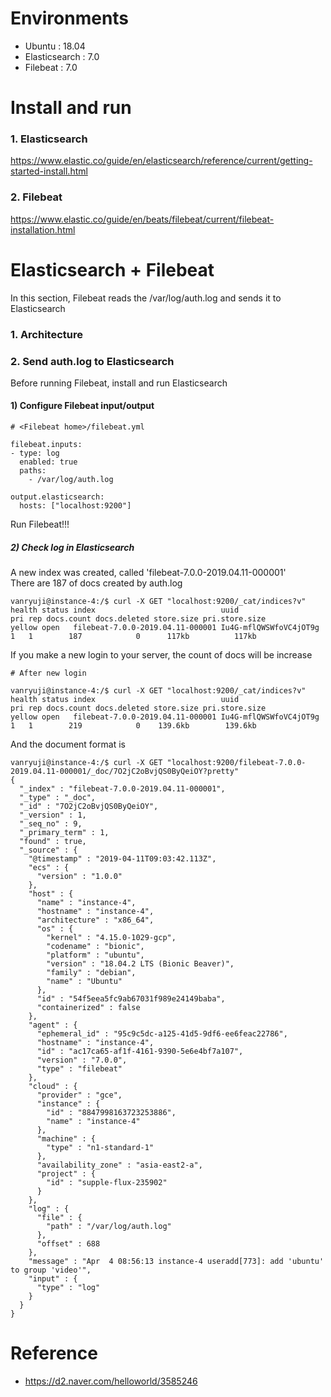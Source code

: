 # Environments
* Ubuntu : 18.04
* Elasticsearch : 7.0
* Filebeat : 7.0

# Install and run
### 1. Elasticsearch
https://www.elastic.co/guide/en/elasticsearch/reference/current/getting-started-install.html

### 2. Filebeat
https://www.elastic.co/guide/en/beats/filebeat/current/filebeat-installation.html





# Elasticsearch + Filebeat
In this section, Filebeat reads the /var/log/auth.log and sends it to Elasticsearch

### 1. Architecture


### 2. Send auth.log to Elasticsearch
Before running Filebeat, install and run Elasticsearch
#### 1) Configure Filebeat input/output
```shell
# <Filebeat home>/filebeat.yml

filebeat.inputs:
- type: log
  enabled: true
  paths:
    - /var/log/auth.log
    
output.elasticsearch:
  hosts: ["localhost:9200"]

```
Run Filebeat!!!
  
##### 2) Check log in Elasticsearch
A new index was created, called 'filebeat-7.0.0-2019.04.11-000001'<br>
There are 187 of docs created by auth.log
```shell
vanryuji@instance-4:/$ curl -X GET "localhost:9200/_cat/indices?v"
health status index                            uuid                   pri rep docs.count docs.deleted store.size pri.store.size
yellow open   filebeat-7.0.0-2019.04.11-000001 Iu4G-mflQWSWfoVC4jOT9g   1   1        187            0      117kb          117kb
```

If you make a new login to your server, the count of docs will be increase
```shell
# After new login

vanryuji@instance-4:/$ curl -X GET "localhost:9200/_cat/indices?v"
health status index                            uuid                   pri rep docs.count docs.deleted store.size pri.store.size
yellow open   filebeat-7.0.0-2019.04.11-000001 Iu4G-mflQWSWfoVC4jOT9g   1   1        219            0    139.6kb        139.6kb
```

And the document format is
```shell
vanryuji@instance-4:/$ curl -X GET "localhost:9200/filebeat-7.0.0-2019.04.11-000001/_doc/7O2jC2oBvjQS0ByQeiOY?pretty"
{
  "_index" : "filebeat-7.0.0-2019.04.11-000001",
  "_type" : "_doc",
  "_id" : "7O2jC2oBvjQS0ByQeiOY",
  "_version" : 1,
  "_seq_no" : 9,
  "_primary_term" : 1,
  "found" : true,
  "_source" : {
    "@timestamp" : "2019-04-11T09:03:42.113Z",
    "ecs" : {
      "version" : "1.0.0"
    },
    "host" : {
      "name" : "instance-4",
      "hostname" : "instance-4",
      "architecture" : "x86_64",
      "os" : {
        "kernel" : "4.15.0-1029-gcp",
        "codename" : "bionic",
        "platform" : "ubuntu",
        "version" : "18.04.2 LTS (Bionic Beaver)",
        "family" : "debian",
        "name" : "Ubuntu"
      },
      "id" : "54f5eea5fc9ab67031f989e24149baba",
      "containerized" : false
    },
    "agent" : {
      "ephemeral_id" : "95c9c5dc-a125-41d5-9df6-ee6feac22786",
      "hostname" : "instance-4",
      "id" : "ac17ca65-af1f-4161-9390-5e6e4bf7a107",
      "version" : "7.0.0",
      "type" : "filebeat"
    },
    "cloud" : {
      "provider" : "gce",
      "instance" : {
        "id" : "8847998163723253886",
        "name" : "instance-4"
      },
      "machine" : {
        "type" : "n1-standard-1"
      },
      "availability_zone" : "asia-east2-a",
      "project" : {
        "id" : "supple-flux-235902"
      }
    },
    "log" : {
      "file" : {
        "path" : "/var/log/auth.log"
      },
      "offset" : 688
    },
    "message" : "Apr  4 08:56:13 instance-4 useradd[773]: add 'ubuntu' to group 'video'",
    "input" : {
      "type" : "log"
    }
  }
}

```





# Reference
* https://d2.naver.com/helloworld/3585246

